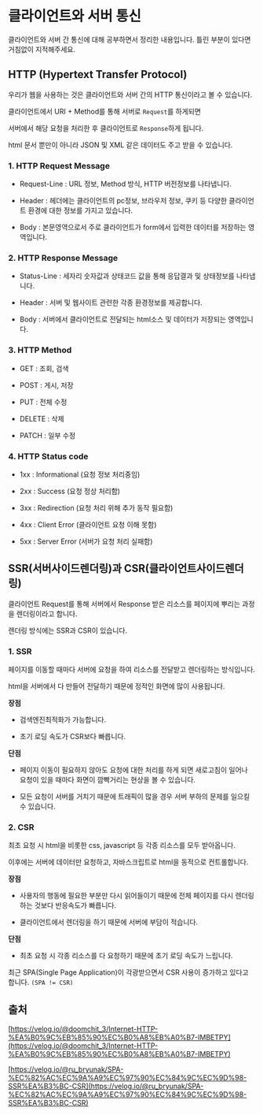 # 클라이언트와 서버 통신

클라이언트와 서버 간 통신에 대해 공부하면서 정리한 내용입니다. 틀린 부분이 있다면 거침없이 지적해주세요.

## HTTP (Hypertext Transfer Protocol)

우리가 웹을 사용하는 것은 클라이언트와 서버 간의 HTTP 통신이라고 볼 수 있습니다.

클라이언트에서 URI + Method를 통해 서버로 `Request`를 하게되면

서버에서 해당 요청을 처리한 후 클라이언트로 `Response`하게 됩니다. 

html 문서 뿐만이 아니라 JSON 및 XML 같은 데이터도 주고 받을 수 있습니다.

### 1. HTTP Request Message

- Request-Line : URL 정보, Method 방식, HTTP 버전정보를 나타냅니다.

- Header : 헤더에는 클라이언트의 pc정보, 브라우저 정보, 쿠키 등 다양한 클라이언트 환경에 대한 정보를 가지고 있습니다.

- Body : 본문영역으로서 주로 클라이언트가 form에서 입력한 데이터를 저장하는 영역입니다.

### 2. HTTP Response Message

- Status-Line : 세자리 숫자값과 상태코드 값을 통해 응답결과 및 상태정보를 나타냅니다.

- Header : 서버 및 웹사이트 관련한 각종 환경정보를 제공합니다.

- Body : 서버에서 클라이언트로 전달되는 html소스 및 데이터가 저장되는 영역입니다.

### 3. HTTP Method

- GET : 조회, 검색

- POST : 게시, 저장

- PUT : 전체 수정

- DELETE : 삭제

- PATCH : 일부 수정


### 4. HTTP Status code

- 1xx : Informational (요청 정보 처리중임)

- 2xx : Success (요청 정상 처리함)

- 3xx : Redirection (요청 처리 위해 추가 동작 필요함)

- 4xx : Client Error (클라이언트 요청 이해 못함)

- 5xx : Server Error (서버가 요청 처리 실패함)




## SSR(서버사이드렌더링)과 CSR(클라이언트사이드렌더링)

클라이언트 Request를 통해 서버에서 Response 받은 리소스를 페이지에 뿌리는 과정을 렌더링이라고 합니다.

렌더링 방식에는 SSR과 CSR이 있습니다.

### 1. SSR

페이지를 이동할 때마다 서버에 요청을 하여 리소스를 전달받고 렌더링하는 방식입니다.

html을 서버에서 다 만들어 전달하기 때문에 정적인 화면에 많이 사용됩니다.

**장점**

- 검색엔진최적화가 가능합니다.

- 초기 로딩 속도가 CSR보다 빠릅니다.

**단점**

- 페이지 이동이 필요하지 않아도 요청에 대한 처리를 하게 되면 새로고침이 일어나 요청이 있을 때마다 화면이 깜빡거리는 현상을 볼 수 있습니다.

- 모든 요청이 서버를 거치기 때문에 트래픽이 많을 경우 서버 부하의 문제를 일으킬 수 있습니다.

### 2. CSR

최초 요청 시 html을 비롯한 css, javascript 등 각종 리소스를 모두 받아옵니다.

이후에는 서버에 데이터만 요청하고, 자바스크립트로 html을 동적으로 컨트롤합니다.

**장점**

- 사용자의 행동에 필요한 부분만 다시 읽어들이기 때문에 전체 페이지를 다시 렌더링하는 것보다 반응속도가 빠릅니다.

- 클라이언트에서 렌더링을 하기 때문에 서버에 부담이 적습니다.

**단점**

- 최초 요청 시 각종 리소스를 다 요청하기 때문에 초기 로딩 속도가 느립니다.

최근 SPA(Single Page Application)이 각광받으면서 CSR 사용이 증가하고 있다고 합니다. `(SPA != CSR)`




## 출처
[https://velog.io/@doomchit_3/Internet-HTTP-%EA%B0%9C%EB%85%90%EC%B0%A8%EB%A0%B7-IMBETPY](https://velog.io/@doomchit_3/Internet-HTTP-%EA%B0%9C%EB%85%90%EC%B0%A8%EB%A0%B7-IMBETPY)

[https://velog.io/@ru_bryunak/SPA-%EC%82%AC%EC%9A%A9%EC%97%90%EC%84%9C%EC%9D%98-SSR%EA%B3%BC-CSR](https://velog.io/@ru_bryunak/SPA-%EC%82%AC%EC%9A%A9%EC%97%90%EC%84%9C%EC%9D%98-SSR%EA%B3%BC-CSR)
